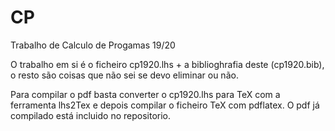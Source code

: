 # CP
Trabalho de Calculo de Progamas 19/20

O trabalho em si é o ficheiro cp1920.lhs + a biblioghrafia deste (cp1920.bib), o resto são coisas que não sei se devo eliminar ou não.

Para compilar o pdf basta converter o cp1920.lhs para TeX com a ferramenta lhs2Tex e depois compilar o ficheiro TeX com pdflatex. O pdf já compilado está incluido no repositorio.
